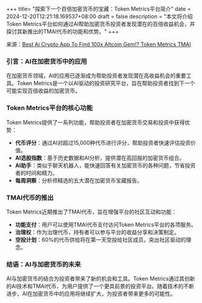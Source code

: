 +++
title= "探索下一个百倍加密货币的宝藏：Token Metrics平台简介"
date = 2024-12-20T12:21:18.169537+08:00
draft = false
description = "本文将介绍Token Metrics平台如何通过AI帮助加密货币投资者发现潜在的百倍收益机会，并探讨其新推出的TMAI代币的功能和优势。"
+++

来源：[Best Ai Crypto App To Find 100x Altcoin Gem!? Token Metrics TMAI](https://www.youtube.com/watch?v=GvtSM9hk7oo)

### 引言：AI在加密货币中的应用

在加密货币领域，AI的应用已逐渐成为帮助投资者发现潜在高收益机会的重要工具。Token Metrics是一个以AI驱动的投资研究平台，旨在帮助投资者找到下一个可能实现百倍收益的加密货币。

### Token Metrics平台的核心功能

Token Metrics提供了一系列功能，帮助投资者在加密货币交易和投资中获得优势：

- **代币评分**：通过AI对超过15,000种代币进行评分，帮助投资者快速评估投资价值。
- **AI选股指数**：基于历史数据和AI分析，提供潜在高回报的加密货币组合。
- **AI助手**：类似于聊天机器人，能快速回答有关加密货币的各种问题，节省投资者的时间和精力。
- **每周洞察**：分析师精选的五大潜在加密货币宝藏报告。

### TMAI代币的推出

Token Metrics近期推出了TMAI代币，旨在增强平台的社区互动和功能：

- **功能支付**：用户可以使用TMAI代币支付访问Token Metrics平台的各项服务。
- **治理权**：作为治理代币，持有者可以参与平台的收益分享和决策制定。
- **空投计划**：60%的代币供给将在第一天空投给社区成员，突出社区驱动的理念。

### 结语：AI与加密货币的未来

AI与加密货币的结合为投资者带来了新的机会和工具。Token Metrics通过其创新的AI技术和TMAI代币，为用户提供了一个更具前景的投资平台。随着技术的不断进步，AI在加密货币中的应用将继续扩大，为投资者带来更多的可能性。